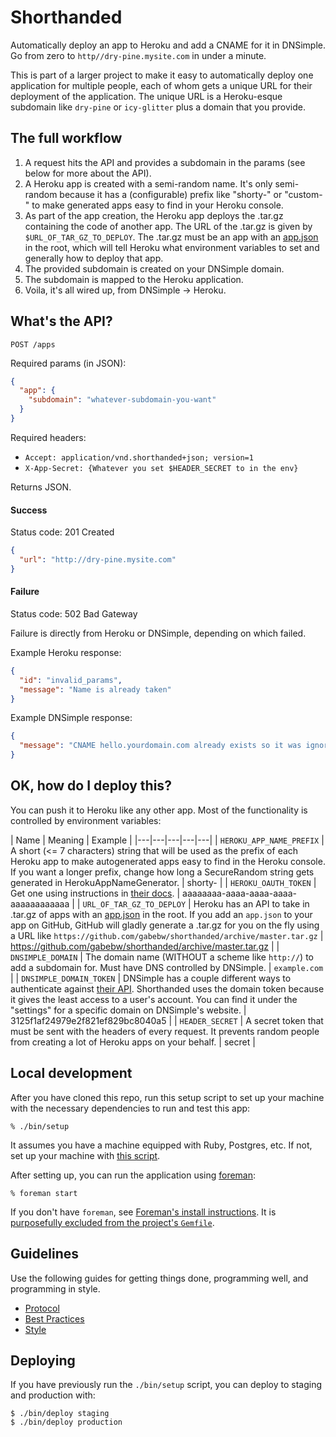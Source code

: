 # Shorthanded

Automatically deploy an app to Heroku and add a CNAME for it in DNSimple. Go
from zero to `http//dry-pine.mysite.com` in under a minute.

This is part of a larger project to make it easy to automatically deploy one
application for multiple people, each of whom gets a unique URL for their
deployment of the application. The unique URL is a Heroku-esque subdomain like
`dry-pine` or `icy-glitter` plus a domain that you provide.

## The full workflow

1. A request hits the API and provides a subdomain in the params (see below for
   more about the API).
2. A Heroku app is created with a semi-random name. It's only semi-random
   because it has a (configurable) prefix like "shorty-" or "custom-" to make
   generated apps easy to find in your Heroku console.
3. As part of the app creation, the Heroku app deploys the .tar.gz containing
   the code of another app. The URL of the .tar.gz is given by
   `$URL_OF_TAR_GZ_TO_DEPLOY`. The .tar.gz must be an app with an [app.json] in
   the root, which will tell Heroku what environment variables to set and
   generally how to deploy that app.
4. The provided subdomain is created on your DNSimple domain.
5. The subdomain is mapped to the Heroku application.
6. Voila, it's all wired up, from DNSimple -> Heroku.

[app.json]: https://devcenter.heroku.com/articles/app-json-schema

## What's the API?

`POST /apps`

Required params (in JSON):

```json
{
  "app": {
    "subdomain": "whatever-subdomain-you-want"
  }
}
```

Required headers:

* `Accept: application/vnd.shorthanded+json; version=1`
* `X-App-Secret: {Whatever you set $HEADER_SECRET to in the env}`

Returns JSON.

#### Success

Status code: 201 Created

```json
{
  "url": "http://dry-pine.mysite.com"
}
```

#### Failure

Status code: 502 Bad Gateway

Failure is directly from Heroku or DNSimple, depending on which failed.

Example Heroku response:

```json
{
  "id": "invalid_params",
  "message": "Name is already taken"
}
```

Example DNSimple response:

```json
{
  "message": "CNAME hello.yourdomain.com already exists so it was ignored."
}
```

## OK, how do I deploy this?

You can push it to Heroku like any other app. Most of the functionality is
controlled by environment variables:

| Name | Meaning | Example |
|---|---|---|---|---|
| `HEROKU_APP_NAME_PREFIX` | A short (<= 7 characters) string that will be used as the prefix of each Heroku app to make autogenerated apps easy to find in the Heroku console. If  you want a longer prefix, change how long a SecureRandom string gets generated in HerokuAppNameGenerator. | shorty- |
| `HEROKU_OAUTH_TOKEN` | Get one using instructions in [their docs]. | aaaaaaaa-aaaa-aaaa-aaaa-aaaaaaaaaaaa |
| `URL_OF_TAR_GZ_TO_DEPLOY` | Heroku has an API to take in .tar.gz of apps with an [app.json] in the root. If you add an `app.json` to your app on GitHub, GitHub will gladly generate a .tar.gz for you on the fly using a URL like `https://github.com/gabebw/shorthanded/archive/master.tar.gz` | https://github.com/gabebw/shorthanded/archive/master.tar.gz |
| `DNSIMPLE_DOMAIN` | The domain name (WITHOUT a scheme like `http://`) to add a subdomain for. Must have DNS controlled by DNSimple. |  `example.com` |
| `DNSIMPLE_DOMAIN_TOKEN` | DNSimple has a couple different ways to authenticate against [their API]. Shorthanded uses the domain token because it gives the least access to a user's account. You can find it under the "settings" for a specific domain on DNSimple's website. | 3125f1af24979e2f821ef829bc8040a5 |
| `HEADER_SECRET` | A secret token that must be sent with the headers of every request. It prevents random people from creating a lot of Heroku apps on your behalf. | secret |

[their docs]: https://github.com/heroku/platform-api#a-real-world-example
[their API]: http://developer.dnsimple.com/overview/

## Local development

After you have cloned this repo, run this setup script to set up your machine
with the necessary dependencies to run and test this app:

    % ./bin/setup

It assumes you have a machine equipped with Ruby, Postgres, etc. If not, set up
your machine with [this script].

[this script]: https://github.com/thoughtbot/laptop

After setting up, you can run the application using [foreman]:

    % foreman start

If you don't have `foreman`, see [Foreman's install instructions][foreman]. It
is [purposefully excluded from the project's `Gemfile`][exclude].

[foreman]: https://github.com/ddollar/foreman
[exclude]: https://github.com/ddollar/foreman/pull/437#issuecomment-41110407

## Guidelines

Use the following guides for getting things done, programming well, and
programming in style.

* [Protocol](http://github.com/thoughtbot/guides/blob/master/protocol)
* [Best Practices](http://github.com/thoughtbot/guides/blob/master/best-practices)
* [Style](http://github.com/thoughtbot/guides/blob/master/style)

## Deploying

If you have previously run the `./bin/setup` script,
you can deploy to staging and production with:

    $ ./bin/deploy staging
    $ ./bin/deploy production
